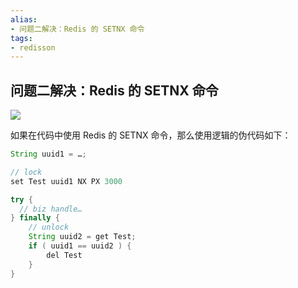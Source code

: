 ```yaml
---
alias: 
- 问题二解决：Redis 的 SETNX 命令
tags: 
- redisson
---
```


## 问题二解决：Redis 的 SETNX 命令

![](https://woniumd.oss-cn-hangzhou.aliyuncs.com/java/hemiao/E}`0VGD7JSG`GQK{58R2`9H.png)

如果在代码中使用 Redis 的 SETNX 命令，那么使用逻辑的伪代码如下：

```java
String uuid1 = …;

// lock
set Test uuid1 NX PX 3000

try {
  // biz handle…
} finally {
    // unlock
    String uuid2 = get Test;
    if ( uuid1 == uuid2 ) {
        del Test
    }
}
```

